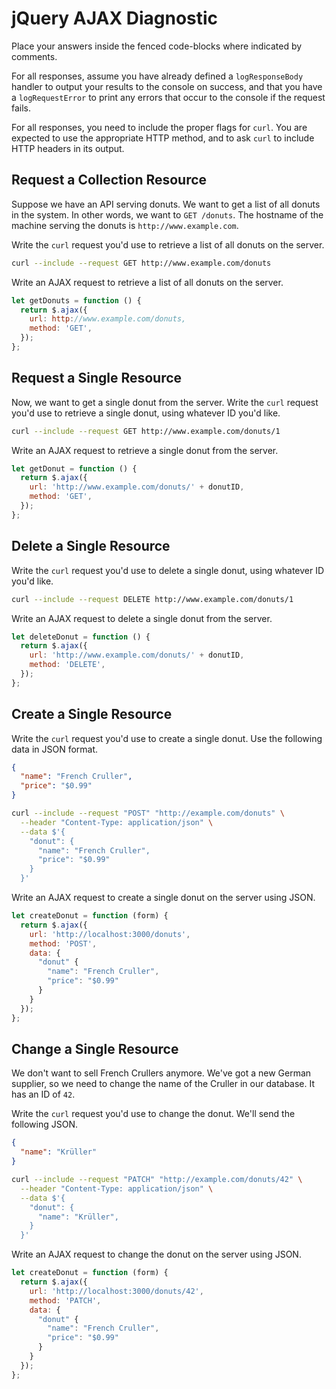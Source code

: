 # jQuery AJAX Diagnostic

Place your answers inside the fenced code-blocks where indicated by comments.

For all responses,  assume you have already defined a `logResponseBody` handler
to output your results to the console on success, and that you have a
`logRequestError` to print any errors that occur to the console if the request
fails.

For all responses, you need to include the proper flags for `curl`. You are
expected to use the appropriate HTTP method, and to ask `curl` to include HTTP
headers in its output.

## Request a Collection Resource

Suppose we have an API serving donuts. We want to get a list of all donuts in
the system. In other words, we want to `GET /donuts`. The hostname of the
machine serving the donuts is `http://www.example.com`.

Write the `curl` request you'd use to retrieve a list of all donuts on the
server.

```sh
curl --include --request GET http://www.example.com/donuts
```

Write an AJAX request to retrieve a list of all donuts on the server.

```js
let getDonuts = function () {
  return $.ajax({
    url: http://www.example.com/donuts,
    method: 'GET',
  });
};
```

## Request a Single Resource

Now, we want to get a single donut from the server. Write the `curl` request
you'd use to retrieve a single donut, using whatever ID you'd like.

```sh
curl --include --request GET http://www.example.com/donuts/1
```

Write an AJAX request to retrieve a single donut from the server.

```js
let getDonut = function () {
  return $.ajax({
    url: 'http://www.example.com/donuts/' + donutID,
    method: 'GET',
  });
};
```

## Delete a Single Resource

Write the `curl` request you'd use to delete a single donut, using whatever ID
you'd like.

```sh
curl --include --request DELETE http://www.example.com/donuts/1
```

Write an AJAX request to delete a single donut from the server.

```js
let deleteDonut = function () {
  return $.ajax({
    url: 'http://www.example.com/donuts/' + donutID,
    method: 'DELETE',
  });
};
```

## Create a Single Resource

Write the `curl` request you'd use to create a single donut. Use the following
data in JSON format.

```json
{
  "name": "French Cruller",
  "price": "$0.99"
}
```

```sh
curl --include --request "POST" "http://example.com/donuts" \
  --header "Content-Type: application/json" \
  --data $'{
    "donut": {
      "name": "French Cruller",
      "price": "$0.99"
    }
  }'
```

Write an AJAX request to create a single donut on the server using JSON.

```js
let createDonut = function (form) {
  return $.ajax({
    url: 'http://localhost:3000/donuts',
    method: 'POST',
    data: {
      "donut" {
        "name": "French Cruller",
        "price": "$0.99"
      }
    }
  });
};
```

## Change a Single Resource

We don't want to sell French Crullers anymore. We've got a new German supplier,
so we need to change the name of the Cruller in our database. It has an ID of
`42`.

Write the `curl` request you'd use to change the donut. We'll send the following
JSON.

```json
{
  "name": "Krüller"
}
```

```sh
curl --include --request "PATCH" "http://example.com/donuts/42" \
  --header "Content-Type: application/json" \
  --data $'{
    "donut": {
      "name": "Krüller",
    }
  }'
```

Write an AJAX request to change the donut on the server using JSON.

```js
let createDonut = function (form) {
  return $.ajax({
    url: 'http://localhost:3000/donuts/42',
    method: 'PATCH',
    data: {
      "donut" {
        "name": "French Cruller",
        "price": "$0.99"
      }
    }
  });
};
```
